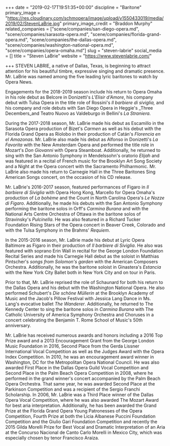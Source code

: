 +++
date = "2019-02-17T19:51:35+00:00"
discipline = "Baritone"
primary_image = "https://res.cloudinary.com/schmopera/image/upload/v1550433019/media/2019/02/StevenLaBrie.jpg"
primary_image_credit = "Braddon Murphy"
related_companies = ["scene/companies/san-diego-opera.md", "scene/companies/sarasota-opera.md", "scene/companies/florida-grand-opera.md", "scene/companies/the-dallas-opera.md", "scene/companies/washington-national-opera.md", "scene/companies/opera-omaha.md"]
slug = "steven-labrie"
social_media = []
title = "Steven LaBrie"
website = "https://www.stevenlabrie.com/"

+++
STEVEN LABRIE, a native of Dallas, Texas, is beginning to attract attention for his beautiful timbre, expressive singing and dramatic presence. Mr. LaBrie was named among the five leading lyric baritones to watch by Opera News.

Engagements for the 2018-2019 season include his return to Opera Omaha in his role debut as Belcore in Donizetti's _L'Elisir d'Amore_, his company debut with Tulsa Opera in the title role of Rossini's _Il barbiere di siviglia,_ and his company and role debuts with San Diego Opera in Heggie's _Three Decembers_and Teatro Nuovo as Valdeburgo in Bellini's _La Straniera_.

During the 2017-2018 season, Mr. LaBrie made his debut as Escamillo in the Sarasota Opera production of Bizet's _Carmen_ as well as his debut with the Florida Grand Opera as Ríolobo in their production of Catán's _Florencia en el Amazonas_. Mr. LaBrie also made his debut as Alfonso in Donizetti's _La Favorita_ with the New Amsterdam Opera and performed the title role in Mozart's _Don Giovanni_ with Opera Steamboat. Additionally, he returned to sing with the San Antonio Symphony in Mendelssohn's oratorio _Elijah_ and was featured in a recital of French music for the Brooklyn Art Song Society and a Night at the Opera concert with the Sacramento Philharmonic. Mr. LaBrie also made his return to Carnegie Hall in the Three Baritones Sing American Songs concert, on the occasion of his CD release.

Mr. LaBrie's 2016-2017 season, featured performances of Figaro in _Il barbiere di Siviglia_ with Opera Hong Kong, Marcello for Opera Omaha's production of _La bohème_ and the Count in North Carolina Opera's _Le Nozze di Figaro_. Additionally, he made his debuts with the San Antonio Symphony performing the baritone solos in Orff's _Carmina Burana_ and with the National Arts Centre Orchestra of Ottawa in the baritone solos of Stravinsky's _Pulcinella_. He was also featured in a Richard Tucker Foundation Rising Stars of the Opera concert in Beaver Creek, Colorado and with the Tulsa Symphony in the Brahms' _Requiem_.

In the 2015-2016 season, Mr. LaBrie made his debut at Lyric Opera Baltimore as Figaro in their production of _Il barbiere di Siviglia_. He also was featured with soprano Erin Wall in recital for the George London Foundation Recital Series and made his Carnegie Hall debut as the soloist in Matthias Pintscher's _songs from Solomon's garden_ with the American Composers Orchestra. Additionally, he was the baritone soloist in Ginastera's _Estancia_ with the New York City Ballet both in New York City and on tour in Paris.

Prior to that, Mr. LaBrie reprised the role of Schaunard for both his return to the Dallas Opera and his debut with the Washington National Opera. He also performed Schubert's _Die schöne Müllerin_ at the Brooklyn Academy of Music and the Jacob's Pillow Festival with Jessica Lang Dance in Ms. Lang's evocative ballet _The Wanderer_. Additionally, he returned to The Kennedy Center to sing the baritone solos in _Carmina Burana_ with The Catholic University of America Symphony Orchestra and Choruses in a concert celebrating the Benjamin T. Rome School of Music's 50th anniversary.

Mr. LaBrie has received numerous awards and honors including a 2016 Top Prize award and a 2013 Encouragement Grant from the George London Music Foundation in 2016, Second Place from the Gerda Lissner International Vocal Competition as well as the Judges Award with the Opera Index Competition. In 2010, he was an encouragement award winner in Washington, DC for the Metropolitan Opera National Council. He was also awarded First Place in the Dallas Opera Guild Vocal Competition and Second Place in the Palm Beach Opera Competition in 2008, where he performed in the grand winner's concert accompanied by the Palm Beach Opera Orchestra. That same year, he was awarded Second Place at the Parkinson Competition and was a recipient of the Sergio Franchi Scholarship. In 2006, Mr. LaBrie was a Third Place winner of the Dallas Opera Vocal Competition, where he was also awarded The Mozart Award for best aria interpretation. Additionally, he has been awarded the Grand Prize at the Florida Grand Opera Young Patronesses of the Opera Competition, Fourth Prize at both the Licia Albanese Puccini Foundation Competition and the Giulio Gari Foundation Competition and recently the 2015 Gilda Morelli Prize for Best Vocal and Dramatic Interpretation of an Aria at the Concurso Nacional de Canto Carlo Morelli in Mexico City, which was especially chosen by tenor Francisco Araiza.